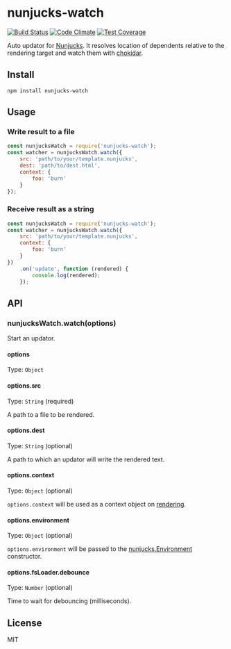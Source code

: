 # nunjucks-watch

[![Build Status](https://travis-ci.org/kei-ito/nunjucks-watch.svg?branch=master)](https://travis-ci.org/kei-ito/nunjucks-watch)
[![Code Climate](https://lima.codeclimate.com/github/kei-ito/nunjucks-watch/badges/gpa.svg)](https://lima.codeclimate.com/github/kei-ito/nunjucks-watch)
[![Test Coverage](https://lima.codeclimate.com/github/kei-ito/nunjucks-watch/badges/coverage.svg)](https://lima.codeclimate.com/github/kei-ito/nunjucks-watch/coverage)

Auto updator for [Nunjucks](https://mozilla.github.io/nunjucks/).
It resolves location of dependents relative to the rendering target and watch them with [chokidar](https://github.com/paulmillr/chokidar).

## Install

```
npm install nunjucks-watch
```

## Usage

### Write result to a file

```javascript
const nunjucksWatch = require('nunjucks-watch');
const watcher = nunjucksWatch.watch({
	src: 'path/to/your/template.nunjucks',
	dest: 'path/to/dest.html',
	context: {
		foo: 'burn'
	}
});
```

### Receive result as a string

```javascript
const nunjucksWatch = require('nunjucks-watch');
const watcher = nunjucksWatch.watch({
	src: 'path/to/your/template.nunjucks',
	context: {
		foo: 'burn'
	}
})
	.on('update', function (rendered) {
		console.log(rendered);
	});
```

## API

### nunjucksWatch.watch(options)

Start an updator.

#### options

Type: `Object`

#### options.src

Type: `String` (required)

A path to a file to be rendered.

#### options.dest

Type: `String` (optional)

A path to which an updator will write the rendered text.

#### options.context

Type: `Object` (optional)

`options.context` will be used as a context object on [rendering](https://mozilla.github.io/nunjucks/api.html#render).
#### options.environment

Type: `Object` (optional)

`options.environment` will be passed to the [nunjucks.Environment](https://mozilla.github.io/nunjucks/api.html#constructor) constructor.

#### options.fsLoader.debounce

Type: `Number` (optional)

Time to wait for debouncing (milliseconds).

## License

MIT
